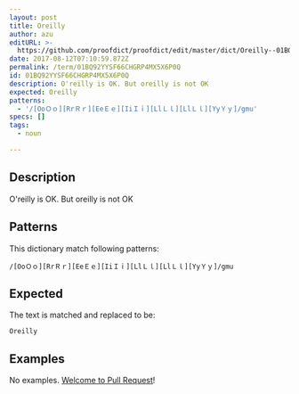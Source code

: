```yaml
---
layout: post
title: Oreilly
author: azu
editURL: >-
  https://github.com/proofdict/proofdict/edit/master/dict/Oreilly--01BQ92YYSF66CHGRP4MX5X6P0Q.yml
date: 2017-08-12T07:10:59.872Z
permalink: /term/01BQ92YYSF66CHGRP4MX5X6P0Q
id: 01BQ92YYSF66CHGRP4MX5X6P0Q
description: O'reilly is OK. But oreilly is not OK
expected: Oreilly
patterns:
  - '/[OoＯｏ][RrＲｒ][EeＥｅ][IiＩｉ][LlＬｌ][LlＬｌ][YyＹｙ]/gmu'
specs: []
tags:
  - noun

---
```


## Description

O'reilly is OK. But oreilly is not OK

## Patterns

This dictionary match following patterns:

    /[OoＯｏ][RrＲｒ][EeＥｅ][IiＩｉ][LlＬｌ][LlＬｌ][YyＹｙ]/gmu

## Expected

The text is matched and replaced to be:

    Oreilly

## Examples

No examples. [Welcome to Pull Request](https://github.com/jser/jser.info/edit/master/dict/Oreilly--01BQ92YYSF66CHGRP4MX5X6P0Q.yml)!
